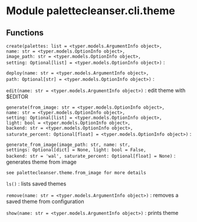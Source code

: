 Module palettecleanser.cli.theme
================================

Functions
---------

    
`create(palettes: list = <typer.models.ArgumentInfo object>, name: str = <typer.models.OptionInfo object>, image_path: str = <typer.models.OptionInfo object>, setting: Optional[list] = <typer.models.OptionInfo object>)`
:   

    
`deploy(name: str = <typer.models.ArgumentInfo object>, path: Optional[str] = <typer.models.OptionInfo object>)`
:   

    
`edit(name: str = <typer.models.ArgumentInfo object>)`
:   edit theme with $EDITOR

    
`generate(from_image: str = <typer.models.OptionInfo object>, name: str = <typer.models.OptionInfo object>, setting: Optional[list] = <typer.models.OptionInfo object>, light: bool = <typer.models.OptionInfo object>, backend: str = <typer.models.OptionInfo object>, saturate_percent: Optional[float] = <typer.models.OptionInfo object>)`
:   

    
`generate_from_image(image_path: str, name: str, settings: Optional[dict] = None, light: bool = False, backend: str = 'wal', saturate_percent: Optional[float] = None)`
:   generates theme from image
    
    see palettecleanser.theme.from_image for more details

    
`ls()`
:   lists saved themes

    
`remove(name: str = <typer.models.ArgumentInfo object>)`
:   removes a saved theme from configuration

    
`show(name: str = <typer.models.ArgumentInfo object>)`
:   prints theme